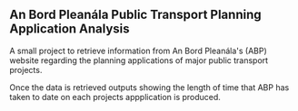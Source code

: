 ## An Bord Pleanála Public Transport Planning Application Analysis

A small project to retrieve information from An Bord Pleanála's (ABP) website
regarding the planning applications of major public transport projects.

Once the data is retrieved outputs showing the length of time that ABP has
taken to date on each projects appplication is produced.
